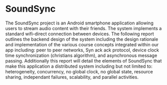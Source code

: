 # SoundSync
The SoundSync project is an Android smartphone application allowing users to stream audio content with their friends. The system implements a standard wifi-direct connection between devices. The following report outlines the backend design of the system including the design rationale and implementation of the various course concepts integrated within our app including: peer to peer networks, Syn ack ack protocol, device clock time synchronization (christians algorithm), and asynchronous message passing. Additionally this report will detail the elements of SoundSync that make this application a distributed system including but not limited to: heterogeneity, concurrency, no global clock, no global state, resource sharing, independant failures, scalability, and parallel activities.

